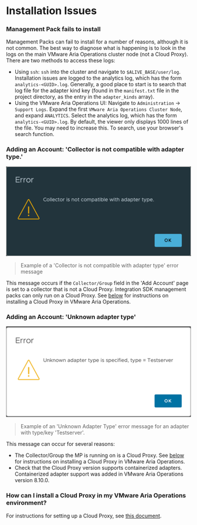 # Installation Issues

### Management Pack fails to install
Management Packs can fail to install for a number of reasons, although it is not common. 
The best way to diagnose what is happening is to look in the logs on the main VMware 
Aria Operations cluster node (not a Cloud Proxy). There are two methods to access these 
logs:
  * Using `ssh`: `ssh` into the cluster and navigate to `$ALIVE_BASE/user/log`. 
    Installation issues are logged to the analytics log, which has the form 
    `analytics-<GUID>.log`. Generally, a good place to start is to search that log file 
    for the adapter kind key (found in the `manifest.txt` file in the project directory, 
    as the entry in the `adapter_kinds` array).
  * Using the VMware Aria Operations UI: Navigate to `Administration` &rarr; 
    `Support Logs`. Expand the first `VMware Aria Operations Cluster Node`, and expand 
    `ANALYTICS`. Select the analytics log, which has the form `analytics-<GUID>.log`. 
    By default, the viewer only displays 1000 lines of the file. You may need to 
    increase this. To search, use your browser's search function.

### Adding an Account: 'Collector is not compatible with adapter type.'
![Example of a 'Collector is not compatible with adapter type' error message](../images/not_compatible.png)
> Example of a 'Collector is not compatible with adapter type' error message
> 
This message occurs if the `Collector/Group` field in the 'Add Account' page is set to a collector that is not a Cloud Proxy.
Integration SDK management packs can only run on a Cloud Proxy. See [below](#how-can-i-install-a-cloud-proxy-in-my-vmware-aria-operations-environment)
for instructions on installing a Cloud Proxy in VMware Aria Operations.

### Adding an Account: 'Unknown adapter type'

![Example of an 'Unknown Adapter Type' error message for an adapter with type/key 'Testserver'](../images/unknown_adapter_type.png)
> Example of an 'Unknown Adapter Type' error message for an adapter with type/key 'Testserver'.

This message can occur for several reasons:
- The Collector/Group the MP is running on is a Cloud Proxy. See [below](#how-can-i-install-a-cloud-proxy-in-my-vmware-aria-operations-environment)
  for instructions on installing a Cloud Proxy in VMware Aria Operations.
- Check that the Cloud Proxy version supports containerized adapters. Containerized adapter
  support was added in VMware Aria Operations version 8.10.0.

### How can I install a Cloud Proxy in my VMware Aria Operations environment?

For instructions for setting up a Cloud Proxy, see
[this document](https://docs.vmware.com/en/VMware-Aria-Operations/8.12/Configuring-Operations/GUID-7C52B725-4675-4A58-A0AF-6246AEFA45CD.html).
